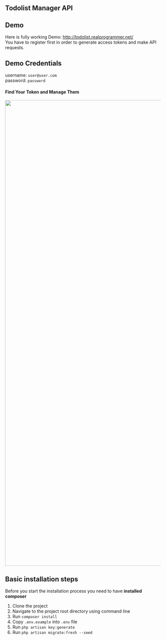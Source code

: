 ## Todolist Manager API

## Demo
Here is fully working Demo: http://todolist.realprogrammer.net/ <br>
You have to register first in order to generate access tokens and make API requests.<br>

## Demo Credentials
username: `user@user.com`<br>
password: `password`

#### Find Your Token and Manage Them

<p align="center"><a href="http://todolist.realprogrammer.net" target="_blank"><img src="http://todolist.realprogrammer.net/img/tokens.PNG" width="1500"></a></p>

## Basic installation steps 
Before you start the installation process you need to have **installed composer**

1. Clone the project
2. Navigate to the project root directory using command line
3. Run `composer install`
4. Copy `.env.example` into `.env` file
5. Run `php artisan key:generate`
6. Run `php artisan migrate:fresh --seed`
